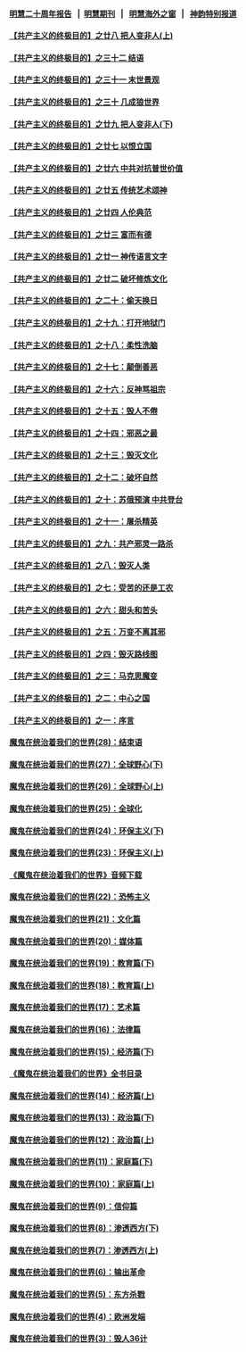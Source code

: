 #### [明慧二十周年报告](https://github.com/gfw-breaker/mh-reports/blob/master/README.md?t=07182035) &nbsp;&nbsp;|&nbsp;&nbsp;[明慧期刊](https://github.com/gfw-breaker/mh-qikan) &nbsp;&nbsp;|&nbsp;&nbsp; [明慧海外之窗](https://github.com/gfw-breaker/mh-news/blob/master/README.md?t=07182035) &nbsp;&nbsp;|&nbsp;&nbsp; [神韵特别报道](https://github.com/gfw-breaker/mh-news/blob/master/shenyun.md?t=07182035) 

#### [【共产主义的终极目的】之廿八 把人变非人(上)](../pages/nsc422/n11340492.md?t=07182035) 

#### [【共产主义的终极目的】之三十二 结语](../pages/nsc422/n11360535.md?t=07182035) 

#### [【共产主义的终极目的】之三十一 末世景观](../pages/nsc422/n11351129.md?t=07182035) 

#### [【共产主义的终极目的】之三十 几成狼世界](../pages/nsc422/n11348280.md?t=07182035) 

#### [【共产主义的终极目的】之廿九 把人变非人(下)](../pages/nsc422/n11344140.md?t=07182035) 

#### [【共产主义的终极目的】之廿七 以恨立国](../pages/nsc422/n11336944.md?t=07182035) 

#### [【共产主义的终极目的】之廿六 中共对抗普世价值](../pages/nsc422/n11324785.md?t=07182035) 

#### [【共产主义的终极目的】之廿五 传统艺术颂神](../pages/nsc422/n11296396.md?t=07182035) 

#### [【共产主义的终极目的】之廿四 人伦典范](../pages/nsc422/n11296397.md?t=07182035) 

#### [【共产主义的终极目的】之廿三 富而有德](../pages/nsc422/n11283598.md?t=07182035) 

#### [【共产主义的终极目的】之廿一 神传语言文字](../pages/nsc422/n11263265.md?t=07182035) 

#### [【共产主义的终极目的】之廿二 破坏修炼文化](../pages/nsc422/n11245728.md?t=07182035) 

#### [【共产主义的终极目的】之二十：偷天换日](../pages/nsc422/n11238846.md?t=07182035) 

#### [【共产主义的终极目的】之十九：打开地狱门](../pages/nsc422/n11206376.md?t=07182035) 

#### [【共产主义的终极目的】之十八：柔性洗脑](../pages/nsc422/n11199994.md?t=07182035) 

#### [【共产主义的终极目的】之十七：颠倒善恶](../pages/nsc422/n11179782.md?t=07182035) 

#### [【共产主义的终极目的】之十六：反神骂祖宗](../pages/nsc422/n11166798.md?t=07182035) 

#### [【共产主义的终极目的】之十五：毁人不倦](../pages/nsc422/n11166792.md?t=07182035) 

#### [【共产主义的终极目的】之十四：邪恶之最](../pages/nsc422/n11150249.md?t=07182035) 

#### [【共产主义的终极目的】之十三：毁灭文化](../pages/nsc422/n11135227.md?t=07182035) 

#### [【共产主义的终极目的】之十二：破坏自然](../pages/nsc422/n11135214.md?t=07182035) 

#### [【共产主义的终极目的】之十：苏俄预演 中共登台](../pages/nsc422/n11118424.md?t=07182035) 

#### [【共产主义的终极目的】之十一：屠杀精英](../pages/nsc422/n11118442.md?t=07182035) 

#### [【共产主义的终极目的】之九：共产邪灵一路杀](../pages/nsc422/n11114139.md?t=07182035) 

#### [【共产主义的终极目的】之八：毁灭人类](../pages/nsc422/n11108503.md?t=07182035) 

#### [【共产主义的终极目的】之七：受苦的还是工农](../pages/nsc422/n11101809.md?t=07182035) 

#### [【共产主义的终极目的】之六：甜头和苦头](../pages/nsc422/n11096971.md?t=07182035) 

#### [【共产主义的终极目的】之五：万变不离其邪](../pages/nsc422/n11091285.md?t=07182035) 

#### [【共产主义的终极目的】之四：毁灭路线图](../pages/nsc422/n11086284.md?t=07182035) 

#### [【共产主义的终极目的】之三：马克思魔变](../pages/nsc422/n11061941.md?t=07182035) 

#### [【共产主义的终极目的】之二：中心之国](../pages/nsc422/n11047728.md?t=07182035) 

#### [【共产主义的终极目的】之一：序言](../pages/nsc422/n11086077.md?t=07182035) 

#### [魔鬼在统治着我们的世界(28)：结束语](../pages/nsc422/n10936246.md?t=07182035) 

#### [魔鬼在统治着我们的世界(27)：全球野心(下)](../pages/nsc422/n10928319.md?t=07182035) 

#### [魔鬼在统治着我们的世界(26)：全球野心(上)](../pages/nsc422/n10900318.md?t=07182035) 

#### [魔鬼在统治着我们的世界(25)：全球化](../pages/nsc422/n10788205.md?t=07182035) 

#### [魔鬼在统治着我们的世界(24)：环保主义(下)](../pages/nsc422/n10695307.md?t=07182035) 

#### [魔鬼在统治着我们的世界(23)：环保主义(上)](../pages/nsc422/n10688613.md?t=07182035) 

#### [《魔鬼在统治着我们的世界》音频下载](../pages/nsc422/n10635553.md?t=07182035) 

#### [魔鬼在统治着我们的世界(22)：恐怖主义](../pages/nsc422/n10614727.md?t=07182035) 

#### [魔鬼在统治着我们的世界(21)：文化篇](../pages/nsc422/n10597706.md?t=07182035) 

#### [魔鬼在统治着我们的世界(20)：媒体篇](../pages/nsc422/n10586579.md?t=07182035) 

#### [魔鬼在统治着我们的世界(19)：教育篇(下)](../pages/nsc422/n10564808.md?t=07182035) 

#### [魔鬼在统治着我们的世界(18)：教育篇(上)](../pages/nsc422/n10526970.md?t=07182035) 

#### [魔鬼在统治着我们的世界(17)：艺术篇](../pages/nsc422/n10499093.md?t=07182035) 

#### [魔鬼在统治着我们的世界(16)：法律篇](../pages/nsc422/n10485969.md?t=07182035) 

#### [魔鬼在统治着我们的世界(15)：经济篇(下)](../pages/nsc422/n10469975.md?t=07182035) 

#### [《魔鬼在统治着我们的世界》全书目录](../pages/nsc422/n10464261.md?t=07182035) 

#### [魔鬼在统治着我们的世界(14)：经济篇(上)](../pages/nsc422/n10457370.md?t=07182035) 

#### [魔鬼在统治着我们的世界(13)：政治篇(下)](../pages/nsc422/n10448270.md?t=07182035) 

#### [魔鬼在统治着我们的世界(12)：政治篇(上)](../pages/nsc422/n10444576.md?t=07182035) 

#### [魔鬼在统治着我们的世界(11)：家庭篇(下)](../pages/nsc422/n10440961.md?t=07182035) 

#### [魔鬼在统治着我们的世界(10)：家庭篇(上)](../pages/nsc422/n10435448.md?t=07182035) 

#### [魔鬼在统治着我们的世界(9)：信仰篇](../pages/nsc422/n10432159.md?t=07182035) 

#### [魔鬼在统治着我们的世界(8)：渗透西方(下)](../pages/nsc422/n10429603.md?t=07182035) 

#### [魔鬼在统治着我们的世界(7)：渗透西方(上)](../pages/nsc422/n10426013.md?t=07182035) 

#### [魔鬼在统治着我们的世界(6)：输出革命](../pages/nsc422/n10421536.md?t=07182035) 

#### [魔鬼在统治着我们的世界(5)：东方杀戮](../pages/nsc422/n10417707.md?t=07182035) 

#### [魔鬼在统治着我们的世界(4)：欧洲发端](../pages/nsc422/n10414890.md?t=07182035) 

#### [魔鬼在统治着我们的世界(3)：毁人36计](../pages/nsc422/n10411583.md?t=07182035) 

